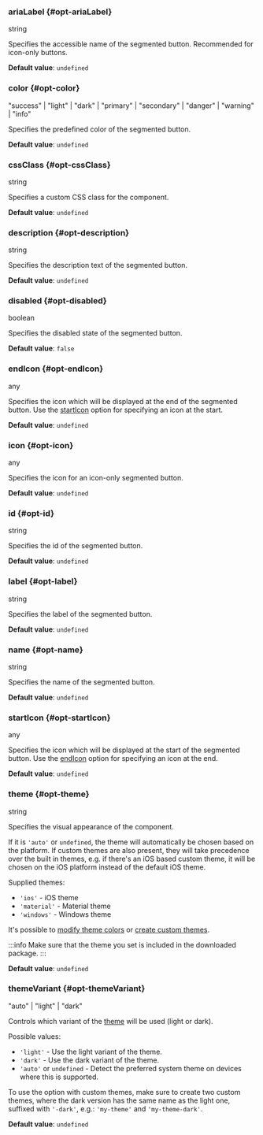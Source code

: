 ### ariaLabel {#opt-ariaLabel}

string

Specifies the accessible name of the segmented button. Recommended for icon-only buttons.

**Default value**: `undefined`
### color {#opt-color}

"success" &#124; "light" &#124; "dark" &#124; "primary" &#124; "secondary" &#124; "danger" &#124; "warning" &#124; "info"

Specifies the predefined color of the segmented button.

**Default value**: `undefined`
### cssClass {#opt-cssClass}

string

Specifies a custom CSS class for the component.

**Default value**: `undefined`
### description {#opt-description}

string

Specifies the description text of the segmented button.

**Default value**: `undefined`
### disabled {#opt-disabled}

boolean

Specifies the disabled state of the segmented button.

**Default value**: `false`
### endIcon {#opt-endIcon}

any

Specifies the icon which will be displayed at the end of the segmented button.
Use the [startIcon](#opt-startIcon) option for specifying an icon at the start.

**Default value**: `undefined`
### icon {#opt-icon}

any

Specifies the icon for an icon-only segmented button.

**Default value**: `undefined`
### id {#opt-id}

string

Specifies the id of the segmented button.

**Default value**: `undefined`
### label {#opt-label}

string

Specifies the label of the segmented button.

**Default value**: `undefined`
### name {#opt-name}

string

Specifies the name of the segmented button.

**Default value**: `undefined`
### startIcon {#opt-startIcon}

any

Specifies the icon which will be displayed at the start of the segmented button.
Use the [endIcon](#opt-endIcon) option for specifying an icon at the end.

**Default value**: `undefined`
### theme {#opt-theme}

string

Specifies the visual appearance of the component.

If it is `'auto'` or `undefined`, the theme will automatically be chosen based on the platform.
If custom themes are also present, they will take precedence over the built in themes, e.g. if there&#039;s an iOS based custom theme,
it will be chosen on the iOS platform instead of the default iOS theme.

Supplied themes:
- `'ios'` - iOS theme
- `'material'` - Material theme
- `'windows'` - Windows theme

It&#039;s possible to [modify theme colors](../theming/sass-variables) or
[create custom themes](../theming/sass-themes).

:::info
Make sure that the theme you set is included in the downloaded package.
:::

**Default value**: `undefined`
### themeVariant {#opt-themeVariant}

"auto" &#124; "light" &#124; "dark"

Controls which variant of the [theme](#opt-theme) will be used (light or dark).

Possible values:
- `'light'` - Use the light variant of the theme.
- `'dark'` - Use the dark variant of the theme.
- `'auto'` or `undefined` - Detect the preferred system theme on devices where this is supported.

To use the option with custom themes, make sure to create two custom themes, where the dark version has the same name as the light one,
suffixed with `'-dark'`, e.g.: `'my-theme'` and `'my-theme-dark'`.

**Default value**: `undefined`